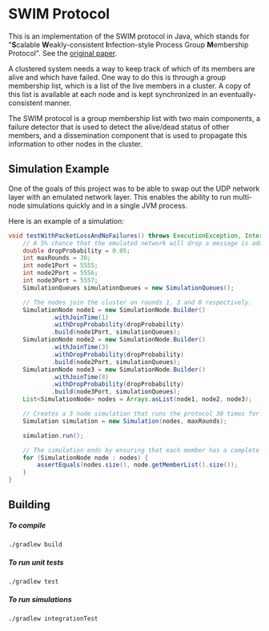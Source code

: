 # SWIM Protocol 

This is an implementation of the SWIM protocol in Java, which stands for "**S**calable **W**eakly-consistent **I**nfection-style Process Group **M**embership Protocol". 
See the [original paper](docs/SWIM.pdf).

A clustered system needs a way to keep track of which of its members are alive and which have failed. One way to do this is through a group membership list, which is a list of the live members in a cluster. A copy of this list is available at each node and is kept
synchronized in an eventually-consistent manner.

The SWIM protocol is a group membership list with two main components, a failure detector that is used to detect the alive/dead status of other members, and a dissemination component that is used to propagate this information to other nodes
in the cluster.

## Simulation Example

One of the goals of this project was to be able to swap out the UDP network layer with an emulated network layer. This enables the ability to run multi-node simulations quickly and in a single JVM process.

Here is an example of a simulation:

```java
void testWithPacketLossAndNoFailures() throws ExecutionException, InterruptedException {
    // A 5% chance that the emulated network will drop a message is added, allowing us to test the robustness of the protocol.
    double dropProbability = 0.05;
    int maxRounds = 30;
    int node1Port = 5555;
    int node2Port = 5556;
    int node3Port = 5557;
    SimulationQueues simulationQueues = new SimulationQueues();

    // The nodes join the cluster on rounds 1, 3 and 8 respectively.
    SimulationNode node1 = new SimulationNode.Builder()
            .withJoinTime(1)
            .withDropProbability(dropProbability)
            .build(node1Port, simulationQueues);
    SimulationNode node2 = new SimulationNode.Builder()
            .withJoinTime(3)
            .withDropProbability(dropProbability)
            .build(node2Port, simulationQueues);
    SimulationNode node3 = new SimulationNode.Builder()
            .withJoinTime(8)
            .withDropProbability(dropProbability)
            .build(node3Port, simulationQueues);
    List<SimulationNode> nodes = Arrays.asList(node1, node2, node3);

    // Creates a 3 node simulation that runs the protocol 30 times for each node.
    Simulation simulation = new Simulation(nodes, maxRounds);

    simulation.run();

    // The simulation ends by ensuring that each member has a complete copy of the list, in spite of the "network jitter" that we introduced.
    for (SimulationNode node : nodes) {
        assertEquals(nodes.size(), node.getMemberList().size());
    }
}
``` 

## Building

##### To compile
`./gradlew build`

##### To run unit tests
`./gradlew test`

##### To run simulations
`./gradlew integrationTest`
